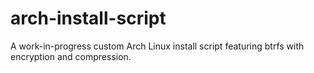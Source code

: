 # arch-install-script
A work-in-progress custom Arch Linux install script featuring btrfs with encryption and compression.
